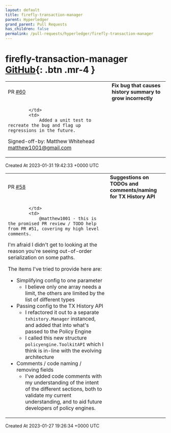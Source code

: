 ```yaml
---
layout: default
title: firefly-transaction-manager
parent: Hyperledger
grand_parent: Pull Requests
has_children: false
permalink: /pull-requests/hyperledger/firefly-transaction-manager
---
```


# firefly-transaction-manager <span class="fs-3 right-align">[GitHub](https://github.com/hyperledger/firefly-transaction-manager){: .btn .mr-4 }</span>


<div>
    <table>
        <tr>
            <td>
                PR <a href="https://github.com/hyperledger/firefly-transaction-manager/pull/60" class=".btn">#60</a>
            </td>
            <td>
                <b>
                    Fix bug that causes history summary to grow incorrectly
                </b>
            </td>
        </tr>
        <tr>
            <td>
                
            </td>
            <td>
                Added a unit test to recreate the bug and flag up regressions in the future.

Signed-off-by: Matthew Whitehead <matthew1001@gmail.com>
            </td>
        </tr>
    </table>
    <div class="right-align">
        Created At 2023-01-31 19:42:33 +0000 UTC
    </div>
</div>

<div>
    <table>
        <tr>
            <td>
                PR <a href="https://github.com/hyperledger/firefly-transaction-manager/pull/58" class=".btn">#58</a>
            </td>
            <td>
                <b>
                    Suggestions on TODOs and comments/naming for TX History API
                </b>
            </td>
        </tr>
        <tr>
            <td>
                
            </td>
            <td>
                @matthew1001 - this is the promised PR review / TODO help from PR #51, covering my high level comments.

I'm afraid I didn't get to looking at the reason you're seeing out-of-order serialization on some paths.

The items I've tried to provide here are:
- Simplifying config to one parameter
    - I believe only one array needs a limit, the others are limited by the list of different types
- Passing config to the TX History API
    - I refactored it out to a separate `txhistory.Manager` instanced, and added that into what's passed to the Policy Engine
    - I called this new structure `policyengine.ToolkitAPI` which I think is in-line with the evolving architecture
- Comments / code naming / removing fields
    - I've added code comments with my understanding of the intent of the different sections, both to validate my current understanding, and to aid future developers of policy engines.
            </td>
        </tr>
    </table>
    <div class="right-align">
        Created At 2023-01-27 19:26:34 +0000 UTC
    </div>
</div>

